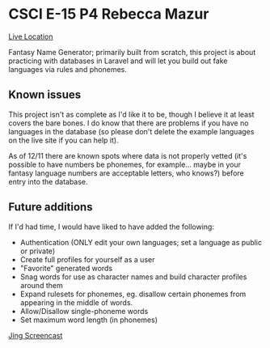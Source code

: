 # CSCI E-15 P4 Rebecca Mazur

[Live Location](http://p4.cscie15.theredsetter.com)

Fantasy Name Generator; primarily built from scratch, this project is about practicing with databases in Laravel and will let you build out fake languages via rules and phonemes.  

## Known issues

This project isn't as complete as I'd like it to be, though I believe it at least covers the bare bones.   I do know that there are problems if you have no languages in the database (so please don't delete the example languages on the live site if you can help it).   

As of 12/11 there are known spots where data is not properly vetted (it's possible to have numbers be phonemes, for example... maybe in your fantasy language numbers are acceptable letters, who knows?) before entry into the database.



## Future additions

If I'd had time, I would have liked to have added the following:

+ Authentication (ONLY edit your own languages; set a language as public or private)
+ Create full profiles for yourself as a user
+ "Favorite" generated words
+ Snag words for use as character names and build character profiles around them
+ Expand rulesets for phonemes, eg. disallow certain phonemes from appearing in the middle of words.
+ Allow/Disallow single-phoneme words
+ Set maximum word length (in phonemes)



[Jing Screencast](http://screencast.com/t/RBup8cMeZ)
